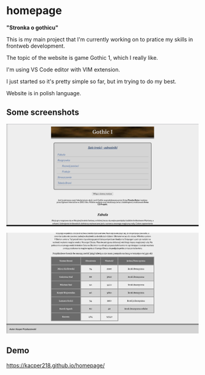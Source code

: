# homepage

**"Stronka o gothicu"**

This is my main project that I'm currently working on to pratice my skills in frontweb development.

The topic of the website is game Gothic 1, which I really like.

I'm using VS Code editor with VIM extension.

I just started so it's pretty simple so far, but im trying to do my best.

Website is in polish language. 

## Some screenshots

![first screen](/images/screen1.png "first screen")

![second screen](/images/screen2.png "second screen")

## Demo
https://kacper218.github.io/homepage/

